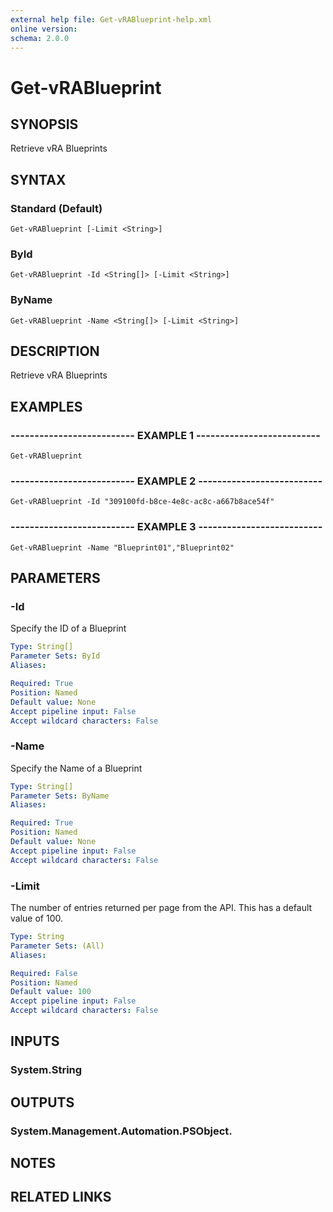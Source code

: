 ```yaml
---
external help file: Get-vRABlueprint-help.xml
online version: 
schema: 2.0.0
---
```


# Get-vRABlueprint

## SYNOPSIS
Retrieve vRA Blueprints

## SYNTAX

### Standard (Default)
```
Get-vRABlueprint [-Limit <String>]
```

### ById
```
Get-vRABlueprint -Id <String[]> [-Limit <String>]
```

### ByName
```
Get-vRABlueprint -Name <String[]> [-Limit <String>]
```

## DESCRIPTION
Retrieve vRA Blueprints

## EXAMPLES

### -------------------------- EXAMPLE 1 --------------------------
```
Get-vRABlueprint
```

### -------------------------- EXAMPLE 2 --------------------------
```
Get-vRABlueprint -Id "309100fd-b8ce-4e8c-ac8c-a667b8ace54f"
```

### -------------------------- EXAMPLE 3 --------------------------
```
Get-vRABlueprint -Name "Blueprint01","Blueprint02"
```

## PARAMETERS

### -Id
Specify the ID of a Blueprint

```yaml
Type: String[]
Parameter Sets: ById
Aliases: 

Required: True
Position: Named
Default value: None
Accept pipeline input: False
Accept wildcard characters: False
```

### -Name
Specify the Name of a Blueprint

```yaml
Type: String[]
Parameter Sets: ByName
Aliases: 

Required: True
Position: Named
Default value: None
Accept pipeline input: False
Accept wildcard characters: False
```

### -Limit
The number of entries returned per page from the API.
This has a default value of 100.

```yaml
Type: String
Parameter Sets: (All)
Aliases: 

Required: False
Position: Named
Default value: 100
Accept pipeline input: False
Accept wildcard characters: False
```

## INPUTS

### System.String

## OUTPUTS

### System.Management.Automation.PSObject.

## NOTES

## RELATED LINKS


